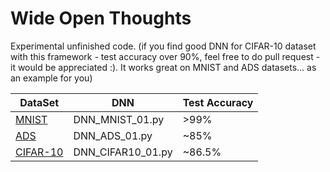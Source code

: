 # Wide Open Thoughts

Experimental unfinished code. (if you find good DNN for CIFAR-10 dataset with this framework - test accuracy over 90%, feel free to do pull request - it would be appreciated :). It works great on MNIST and ADS datasets... as an example for you)

| DataSet  | DNN | Test Accuracy |
| ------------- | ------------- |------------- |
| [MNIST](http://yann.lecun.com/exdb/mnist/)  | DNN_MNIST_01.py | >99% |
| [ADS](https://archive.ics.uci.edu/ml/datasets/adult)  | DNN_ADS_01.py  | ~85% |
| [CIFAR-10](https://www.cs.toronto.edu/~kriz/cifar.html)  | DNN_CIFAR10_01.py  | ~86.5% |

